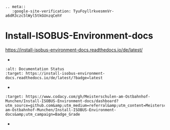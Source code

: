 ```{eval-rst}
.. meta::
   :google-site-verification: TyuFoyllrkvesmnVr-a6dR3czc5lWyl5tkGUnzqCehY

```

# Install-ISOBUS-Environment-docs

<https://install-isobus-environment-docs.readthedocs.io/de/latest/>

-

```{image} https://readthedocs.org/projects/install-isobus-environment-docs/badge/?version=latest
:alt: Documentation Status
:target: https://install-isobus-environment-docs.readthedocs.io/de/latest/?badge=latest
```

-

```{image} https://app.codacy.com/project/badge/Grade/452c50faaaf1462ba83d4d3282d18b5f
:target: https://www.codacy.com/gh/Meisterschulen-am-Ostbahnhof-Munchen/Install-ISOBUS-Environment-docs/dashboard?utm_source=github.com&amp;utm_medium=referral&amp;utm_content=Meisterschulen-am-Ostbahnhof-Munchen/Install-ISOBUS-Environment-docs&amp;utm_campaign=Badge_Grade
```

-
